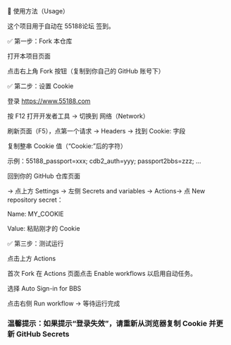 📌 使用方法（Usage）

这个项目用于自动在 55188论坛 签到。

✅ 第一步：Fork 本仓库

打开本项目页面

点击右上角 Fork 按钮（复制到你自己的 GitHub 账号下）

✅ 第二步：设置 Cookie

登录 https://www.55188.com

按 F12 打开开发者工具 → 切换到 网络（Network）

刷新页面（F5），点第一个请求 → Headers → 找到 Cookie: 字段

复制整串 Cookie 值（“Cookie:”后的字符）

示例：55188_passport=xxx; cdb2_auth=yyy; passport2bbs=zzz; ...

回到你的 GitHub 仓库页面

→ 点上方 Settings → 左侧 Secrets and variables → Actions→ 点 New repository secret：

Name: MY_COOKIE

Value: 粘贴刚才的 Cookie

✅ 第三步：测试运行

点击上方 Actions

首次 Fork 在 Actions 页面点击 Enable workflows 以启用自动任务。

选择 Auto Sign-in for BBS

点击右侧 Run workflow → 等待运行完成

### 温馨提示：如果提示“登录失效”，请重新从浏览器复制 Cookie 并更新 GitHub Secrets
